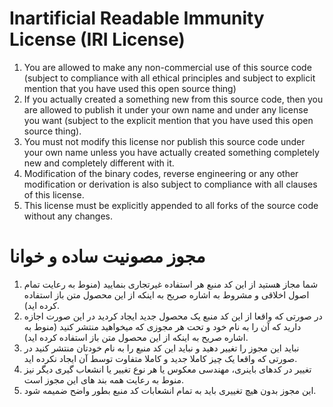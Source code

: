 # Inartificial Readable Immunity License (IRI License)
1. You are allowed to make any non-commercial use of this source code (subject to compliance with all ethical principles and subject to explicit mention that you have used this open source thing)
2. If you actually created a something new from this source code, then you are allowed to publish it under your own name and under any license you want (subject to the explicit mention that you have used this open source thing).
3. You must not modify this license nor publish this source code under your own name unless you have actually created something completely new and completely different with it.
4. Modification of the binary codes, reverse engineering or any other modification or derivation is also subject to compliance with all clauses of this license.
5. This license must be explicitly appended to all forks of the source code without any changes.

# مجوز مصونیت ساده و خوانا
1. شما مجاز هستید از این کد منبع هر استفاده غیرتجاری بنمایید (منوط به رعایت تمام اصول اخلاقی و مشروط به اشاره صریح به اینکه از این محصول متن باز استفاده کرده اید).
2. در صورتی که واقعا از این کد منبع یک محصول جدید ایجاد کردید در این صورت اجازه دارید که آن را به نام خود و تحت هر مجوزی که میخواهید منتشر کنید (منوط به اشاره صریح به اینکه از این محصول متن باز استفاده کرده اید).
3. نباید این مجوز را تغییر دهید و نباید این کد منبع را به نام خودتان منتشر کنید در صورتی که واقعا یک چیز کاملا جدید و کاملا متفاوت توسط آن ایجاد نکرده اید.
4. تغییر در کدهای باینری، مهندسی معکوس یا هر نوع تغییر یا انشعاب گیری دیگر نیز منوط به رعایت همه بند های این مجوز است.
5. این مجوز بدون هیچ تغییری باید به تمام انشعابات کد منبع بطور واضح ضمیمه شود.
